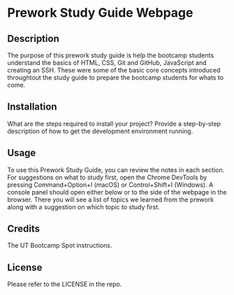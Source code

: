 # Prework Study Guide Webpage

## Description
The purpose of this prework study guide is help the bootcamp students understand the basics of HTML, CSS, Git and GitHub, JavaScript and creating an SSH. These were some of the basic core concepts introduced throughtout the study guide to prepare the bootcamp students for whats to come.


## Installation

What are the steps required to install your project? Provide a step-by-step description of how to get the development environment running.

## Usage

To use this Prework Study Guide, you can review the notes in each section. For suggestions on what to study first, open the Chrome DevTools by pressing Command+Option+I (macOS) or Control+Shift+I (Windows). A console panel should open either below or to the side of the webpage in the browser. There you will see a list of topics we learned from the prework along with a suggestion on which topic to study first.



## Credits

The UT Bootcamp Spot instructions.
## License

Please refer to the LICENSE in the repo.
